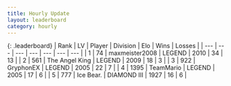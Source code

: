 ```yaml
---
title: Hourly Update
layout: leaderboard
category: hourly
---
```


{: .leaderboard}
| Rank | LV | Player | Division | Elo | Wins | Losses |
| --- | --- | --- | --- | --- | --- | --- |
| <span data-change="0">1</span> | 74 | <span title="ID: 410122">maxmeister2008</span> | LEGEND | <span data-change="0">2010</span> | <span data-change="0">34</span> | <span data-change="0">13</span> |
| <span data-change="0">2</span> | 561 | <span title="ID: 547162">The Angel King</span> | LEGEND | <span data-change="0">2009</span> | <span data-change="0">18</span> | <span data-change="0">3</span> |
| <span data-change="0">3</span> | 922 | <span title="ID: 315148">GryphonEX</span> | LEGEND | <span data-change="0">2005</span> | <span data-change="0">22</span> | <span data-change="0">7</span> |
| <span data-change="0">4</span> | 1395 | <span title="ID: 164871">TeamMario</span> | LEGEND | <span data-change="0">2005</span> | <span data-change="0">17</span> | <span data-change="0">6</span> |
| <span data-change="0">5</span> | 777 | <span title="ID: 417840">Ice Bear.</span> | DIAMOND III | <span data-change="0">1927</span> | <span data-change="0">16</span> | <span data-change="0">6</span> |
